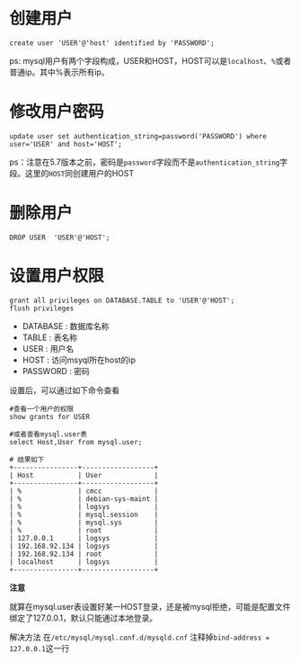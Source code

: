 # 创建用户
```
create user 'USER'@'host' identified by 'PASSWORD';
```
ps: mysql用户有两个字段构成，USER和HOST，HOST可以是`localhost`、`%`或者普通ip。其中%表示所有ip。


# 修改用户密码
```
update user set authentication_string=password('PASSWORD') where user='USER' and host='HOST';
```
ps：注意在5.7版本之前，密码是`password`字段而不是`authentication_string`字段。这里的`HOST`同创建用户的HOST

# 删除用户
```
DROP USER  'USER'@'HOST';
```


# 设置用户权限
```
grant all privileges on DATABASE.TABLE to 'USER'@'HOST';
flush privileges
```
* DATABASE : 数据库名称
* TABLE : 表名称
* USER : 用户名
* HOST : 访问msyql所在host的ip
* PASSWORD : 密码

设置后，可以通过如下命令查看
```
#查看一个用户的权限
show grants for USER

#或者查看mysql.user表
select Host,User from mysql.user;

# 结果如下
+----------------+------------------+
| Host           | User             |
+----------------+------------------+
| %              | cmcc             |
| %              | debian-sys-maint |
| %              | logsys           |
| %              | mysql.session    |
| %              | mysql.sys        |
| %              | root             |
| 127.0.0.1      | logsys           |
| 192.168.92.134 | logsys           |
| 192.168.92.134 | root             |
| localhost      | logsys           |
+----------------+------------------+
```

**注意**

就算在mysql.user表设置好某一HOST登录，还是被mysql拒绝，可能是配置文件绑定了127.0.0.1，默认只能通过本地登录。

解决方法
在`/etc/mysql/mysql.conf.d/mysqld.cnf` 注释掉`bind-address = 127.0.0.1`这一行
